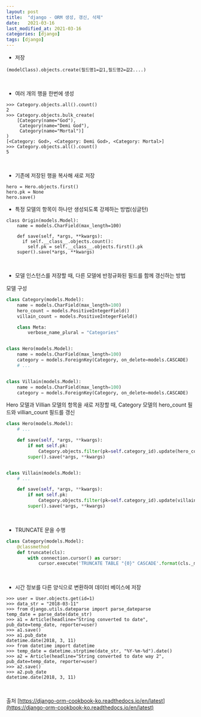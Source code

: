 ```yaml
---
layout: post
title:  "django - ORM 생성, 갱신, 삭제"
date:   2021-03-16
last_modified_at: 2021-03-16
categories: [django]
tags: [django]
---
```


- 저장
```console
(modelClass).objects.create(필드명1=값1,필드명2=값2....)
```

<br/>

- 여러 개의 행을 한번에 생성
```console
>>> Category.objects.all().count()
2
>>> Category.objects.bulk_create(
    [Category(name="God"),
     Category(name="Demi God"),
     Category(name="Mortal")]
)
[<Category: God>, <Category: Demi God>, <Category: Mortal>]
>>> Category.objects.all().count()
5
```

<br/>

- 기존에 저장된 행을 복사해 새로 저장
```console
hero = Hero.objects.first()
hero.pk = None
hero.save()
```

- 특정 모델의 항목이 하나만 생성되도록 강제하는 방법(싱글턴)
```console
class Origin(models.Model):
    name = models.CharField(max_length=100)

    def save(self, *args, **kwargs):
      if self.__class__.objects.count():
        self.pk = self.__class__.objects.first().pk
    super().save(*args, **kwargs)
```

<br/>

- 모델 인스턴스를 저장할 때, 다른 모델에 반정규화된 필드를 함께 갱신하는 방법

모델 구성

```python
class Category(models.Model):
    name = models.CharField(max_length=100)
    hero_count = models.PositiveIntegerField()
    villain_count = models.PositiveIntegerField()

    class Meta:
        verbose_name_plural = "Categories"


class Hero(models.Model):
    name = models.CharField(max_length=100)
    category = models.ForeignKey(Category, on_delete=models.CASCADE)
    # ...


class Villain(models.Model):
    name = models.CharField(max_length=100)
    category = models.ForeignKey(Category, on_delete=models.CASCADE)
```

Hero 모델과 Villian 모델의 항목을 새로 저장할 때, Category 모델의 hero_count 필드와 villian_count 필드를 갱신

```python
class Hero(models.Model):
    # ...

    def save(self, *args, **kwargs):
        if not self.pk:
            Category.objects.filter(pk=self.category_id).update(hero_count=F('hero_count')+1)
        super().save(*args, **kwargs)


class Villain(models.Model):
    # ...

    def save(self, *args, **kwargs):
        if not self.pk:
            Category.objects.filter(pk=self.category_id).update(villain_count=F('villain_count')+1)
        super().save(*args, **kwargs)
```

<br/>

- TRUNCATE 문을 수행

```python
class Category(models.Model):
    @classmethod
    def truncate(cls):
        with connection.cursor() as cursor:
            cursor.execute('TRUNCATE TABLE "{0}" CASCADE'.format(cls._meta.db_table))
```

<br/>

- 시간 정보를 다른 양식으로 변환하여 데이터 베이스에 저장

```console
>>> user = User.objects.get(id=1)
>>> data_str = "2018-03-11"
>>> from django.utils.dateparse import parse_dateparse
temp_date = parse_date(date_str)
>>> a1 = Article(headline="String converted to date", pub_date=temp_date, reporter=user)
>>> a1.save()
>>> a1.pub_date
datetime.date(2018, 3, 11)
>>> from datetime import datetime
>>> temp_date = datetime.strptime(date_str, "%Y-%m-%d").date()
>>> a2 = Article(headline="String converted to date way 2", pub_date=temp_date, reporter=user)
>>> a2.save()
>>> a2.pub_date
datetime.date(2018, 3, 11)
```

<br/>

출처
[https://django-orm-cookbook-ko.readthedocs.io/en/latest](https://django-orm-cookbook-ko.readthedocs.io/en/latest)